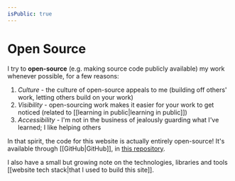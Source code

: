 ```yaml
---
isPublic: true
---
```


# Open Source

I try to **open-source** (e.g. making source code publicly available) my work whenever possible, for a few reasons:

1. *Culture* - the culture of open-source appeals to me (building off others' work, letting others build on your work)
2. *Visibility* - open-sourcing work makes it easier for your work to get noticed (related to [[learning in public|learning in public]])
3. *Accessibility* - I'm not in the business of jealously guarding what I've learned; I like helping others

In that spirit, the code for this website is actually entirely open-source! It's available through [[GitHub|GitHub]], in [this repository](https://github.com/richardcrng/richard.ng).

I also have a small but growing note on the technologies, libraries and tools [[website tech stack|that I used to build this site]].